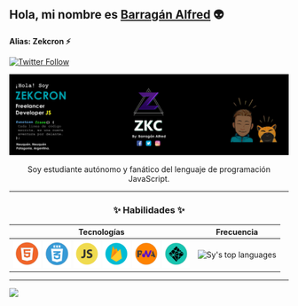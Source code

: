 <link href="path/to/css/icono-arg.css" rel="stylesheet">

## Hola, mi nombre es [Barragán Alfred](https://alfred-miportafolio.netlify.app/) :alien:
**Alias: Zekcron ⚡**

[![Twitter Follow](https://img.shields.io/twitter/follow/Alfred17_?color=1DA1F2&label=Zekcron&logo=twitter&style=for-the-badge)](https://twitter.com/Alfred17_)


<img src="./Baner-zkc.png" alt="Portada">
<p align="center" font-weight="bold"> Soy estudiante autónomo y fanático del lenguaje de programación JavaScript.
</p>

---

### <p align="center"> :sparkles: Habilidades :sparkles: </p>
<div align="center">
 
| Tecnologías | Frecuencia |
| --- | --- |
| <img src="icons/html5.png" width="50px" height="50px"> <img src="icons/css3.png" width="50px" height="50px"> <img src="icons/js.png" width="50px" height="50px"> <img src="icons/firebase.png" width="50px" height="50px"> <img src="icons/pwa.png" width="50px" height="50px"> <img src="icons/netlify.png" width="50px" height="50px"> | ![Sy's top languages](https://github-readme-stats.vercel.app/api/top-langs/?username=Zekcron12&show_icons=true&title_color=000000&icon_color=f6c32c&text_color=9f9f9f&bg_color=0A373B&count_private=true&layout=compact) |

</div>

---

<a href="https://github.com/ESKYoung/shields-io-visitor-counter">
  <img src="https://shields-io-visitor-counter.herokuapp.com/badge?page=Zekcron12.Zekcron12&label=Visitas&labelColor=000000&logo=GitHub&logoColor=FFFFFF&color=1D70B8&style=for-the-badge">
<a>


<!--
Here are some ideas to get you started:

- 🔭 I’m currently working on ...
- 🌱 I’m currently learning ...
- 👯 I’m looking to collaborate on ...
- 🤔 I’m looking for help with ...
- 💬 Ask me about ...
- 📫 How to reach me: ...
- 😄 Pronouns: ...
- ⚡ Fun fact: ...

-->
